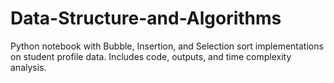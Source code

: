 # Data-Structure-and-Algorithms
Python notebook with Bubble, Insertion, and Selection sort implementations on student profile data. Includes code, outputs, and time complexity analysis.
